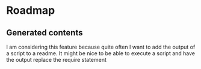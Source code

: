 # Roadmap

## Generated contents

I am considering this feature because quite often I want to add the output of
a script to a readme. It might be nice to be able to execute a script and have
the output replace the require statement
